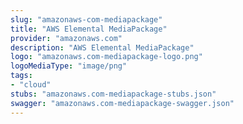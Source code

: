 ```yaml
---
slug: "amazonaws-com-mediapackage"
title: "AWS Elemental MediaPackage"
provider: "amazonaws.com"
description: "AWS Elemental MediaPackage"
logo: "amazonaws.com-mediapackage-logo.png"
logoMediaType: "image/png"
tags:
- "cloud"
stubs: "amazonaws.com-mediapackage-stubs.json"
swagger: "amazonaws.com-mediapackage-swagger.json"
---
```

